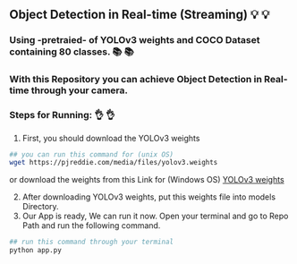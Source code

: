 ## Object Detection in Real-time (Streaming) :bulb: :bulb:
### Using -pretraied- of YOLOv3 weights and COCO Dataset containing 80 classes. :books: :books:
### With this Repository you can achieve Object Detection in Real-time through your camera.  


### Steps for Running:  :ok_hand: :ok_hand:
1. First, you should download the YOLOv3 weights
``` bash
## you can run this command for (unix OS)
wget https://pjreddie.com/media/files/yolov3.weights
```
or download the weights from this Link for (Windows OS)
[YOLOv3 weights](https://pjreddie.com/media/files/yolov3.weights)

2. After downloading YOLOv3 weights, put this weights file into models Directory.
3. Our App is ready, We can run it now. Open your terminal and go to Repo Path and run the following command. 
``` bash
## run this command through your terminal
python app.py
```



